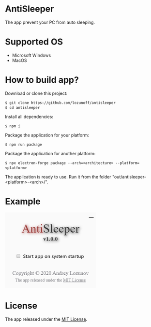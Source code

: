 # AntiSleeper
The app prevent your PC from auto sleeping.

# Supported OS
- Microsoft Windows
- MacOS

# How to build app?
Download or clone this project:
```
$ git clone https://github.com/lozunoff/antisleeper
$ cd antisleeper
```
Install all dependencies:
```
$ npm i
```
Package the application for your platform:
```
$ npm run package
```
Package the application for another platform:
```
$ npx electron-forge package --arch=<architecture> --platform=<platform>
```
The application is ready to use. Run it from the folder "out/antisleeper-\<platform\>-\<arch\>/".

# Example
![example](src/img/readme.png)

# License
The app released under the [MIT License](https://github.com/lozunoff/antisleeper/blob/master/LICENSE).
